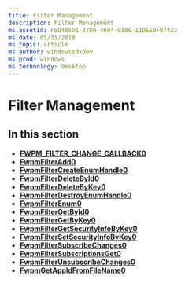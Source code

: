 ```yaml
---
title: Filter Management
description: Filter Management
ms.assetid: F5D485D1-37D0-4684-910E-11DEEBF87423
ms.date: 05/31/2018
ms.topic: article
ms.author: windowssdkdev
ms.prod: windows
ms.technology: desktop
---
```


# Filter Management

## In this section

-   [**FWPM\_FILTER\_CHANGE\_CALLBACK0**](/windows/win32/Fwpmu/nc-fwpmu-fwpm_filter_change_callback0?branch=master)
-   [**FwpmFilterAdd0**](/windows/win32/Fwpmu/nf-fwpmu-fwpmfilteradd0?branch=master)
-   [**FwpmFilterCreateEnumHandle0**](/windows/win32/Fwpmu/nf-fwpmu-fwpmfiltercreateenumhandle0?branch=master)
-   [**FwpmFilterDeleteById0**](/windows/win32/Fwpmu/nf-fwpmu-fwpmfilterdeletebyid0?branch=master)
-   [**FwpmFilterDeleteByKey0**](/windows/win32/Fwpmu/nf-fwpmu-fwpmfilterdeletebykey0?branch=master)
-   [**FwpmFilterDestroyEnumHandle0**](/windows/win32/Fwpmu/nf-fwpmu-fwpmfilterdestroyenumhandle0?branch=master)
-   [**FwpmFilterEnum0**](/windows/win32/Fwpmu/nf-fwpmu-fwpmfilterenum0?branch=master)
-   [**FwpmFilterGetById0**](/windows/win32/Fwpmu/nf-fwpmu-fwpmfiltergetbyid0?branch=master)
-   [**FwpmFilterGetByKey0**](/windows/win32/Fwpmu/nf-fwpmu-fwpmfiltergetbykey0?branch=master)
-   [**FwpmFilterGetSecurityInfoByKey0**](/windows/win32/Fwpmu/nf-fwpmu-fwpmfiltergetsecurityinfobykey0?branch=master)
-   [**FwpmFilterSetSecurityInfoByKey0**](/windows/win32/Fwpmu/nf-fwpmu-fwpmfiltersetsecurityinfobykey0?branch=master)
-   [**FwpmFilterSubscribeChanges0**](/windows/win32/Fwpmu/nf-fwpmu-fwpmfiltersubscribechanges0?branch=master)
-   [**FwpmFilterSubscriptionsGet0**](/windows/win32/Fwpmu/nf-fwpmu-fwpmfiltersubscriptionsget0?branch=master)
-   [**FwpmFilterUnsubscribeChanges0**](/windows/win32/Fwpmu/nf-fwpmu-fwpmfilterunsubscribechanges0?branch=master)
-   [**FwpmGetAppIdFromFileName0**](/windows/win32/Fwpmu/nf-fwpmu-fwpmgetappidfromfilename0?branch=master)

 

 





